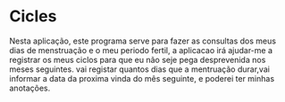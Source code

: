 # Cicles
Nesta aplicação, este programa serve para fazer as consultas dos meus dias de menstruação e o meu periodo fertil, a aplicacao irá
ajudar-me a registrar os meus ciclos para que eu não seje pega desprevenida nos meses seguintes.
vai registar quantos dias que a mentruação durar,vai informar a data da proxima vinda do mês seguinte, e poderei ter minhas anotações.
